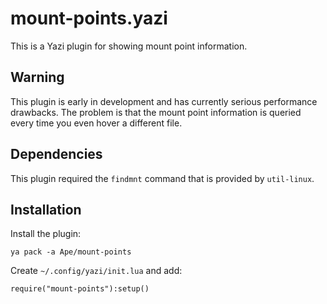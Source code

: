# mount-points.yazi

This is a Yazi plugin for showing mount point information.

## Warning

This plugin is early in development and has currently serious performance
drawbacks. The problem is that the mount point information is queried every
time you even hover a different file.

## Dependencies

This plugin required the `findmnt` command that is provided by `util-linux`.

## Installation

Install the plugin:

```
ya pack -a Ape/mount-points
```

Create `~/.config/yazi/init.lua` and add:

```
require("mount-points"):setup()
```
